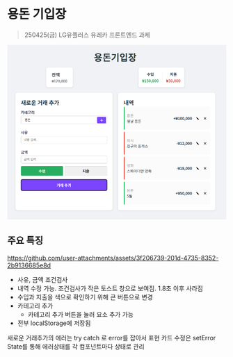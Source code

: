 # 용돈 기입장
> 250425(금) LG유플러스 유레카 프론트엔드 과제

![alt text](image-1.png)


## 주요 특징
https://github.com/user-attachments/assets/3f206739-201d-4735-8352-2b9136685e8d


- 사유, 금액 조건검사
- 내역 수정 가능. 조건검사가 작은 토스트 창으로 보여짐. 1.8초 이후 사라짐
- 수입과 지출을 색으로 확인하기 위해 큰 버튼으로 변경
- 카테고리 추가
  - 카테고리 추가 버튼을 눌러 요소 추가 가능
- 전부 localStorage에 저장됨

새로운 거래추가의 에러는 try catch 로 error를 잡아서 표현
카드 수정은 setError State를 통해 에러상태를 각 컴포넌트마다 상태로 관리
